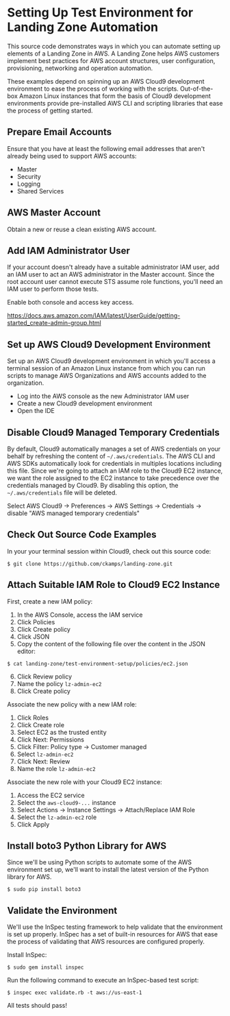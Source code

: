 # Setting Up Test Environment for Landing Zone Automation

This source code demonstrates ways in which you can automate setting up elements of a Landing Zone in AWS. A Landing Zone helps AWS customers implement best practices for AWS account structures, user configuration, provisioning, networking and operation automation. 

These examples depend on spinning up an AWS Cloud9 development environment to ease the process of working with the scripts.  Out-of-the-box Amazon Linux instances that form the basis of Cloud9 development environments provide pre-installed AWS CLI and scripting libraries that ease the process of getting started.

## Prepare Email Accounts

Ensure that you have at least the following email addresses that aren't already being used to support AWS accounts:

* Master
* Security
* Logging
* Shared Services
 
## AWS Master Account

Obtain a new or reuse a clean existing AWS account.

## Add IAM Administrator User

If your account doesn't already have a suitable administrator IAM user, add an IAM user to act an AWS administrator in the Master account.  Since the root account user cannot execute STS assume role functions, you'll need an IAM user to perform those tests.

Enable both console and access key access. 

https://docs.aws.amazon.com/IAM/latest/UserGuide/getting-started_create-admin-group.html

## Set up AWS Cloud9 Development Environment

Set up an AWS Cloud9 development environment in which you'll access a terminal session of an Amazon Linux instance from which you can run scripts to manage AWS Organizations and AWS accounts added to the organization.

* Log into the AWS console as the new Administrator IAM user
* Create a new Cloud9 development environment
* Open the IDE

## Disable Cloud9 Managed Temporary Credentials

By default, Cloud9 automatically manages a set of AWS credentials on your behalf by refreshing the content of 
`~/.aws/credentials`.  The AWS CLI and AWS SDKs automatically look for credentials in multiples locations
including this file.  Since we're going to attach an IAM role to the Cloud9 EC2 instance, we want the role
assigned to the EC2 instance to take precedence over the credentials managed by Cloud9. By disabling this
option, the `~/.aws/credentials` file will be deleted.

Select AWS Cloud9 -> Preferences -> AWS Settings -> Credentials -> disable "AWS managed temporary credentials"

## Check Out Source Code Examples

In your your terminal session within Cloud9, check out this source code:

    $ git clone https://github.com/ckamps/landing-zone.git

## Attach Suitable IAM Role to Cloud9 EC2 Instance

First, create a new IAM policy:

1. In the AWS Console, access the IAM service
2. Click Policies
3. Click Create policy
4. Click JSON
5. Copy the content of the following file over the content in the JSON editor:

```
$ cat landing-zone/test-environment-setup/policies/ec2.json
```

6. Click Review policy
7. Name the policy `lz-admin-ec2`
8. Click Create policy

Associate the new policy with a new IAM role:

1. Click Roles
2. Click Create role
3. Select EC2 as the trusted entity
4. Click Next: Permissions
5. Click Filter: Policy type -> Customer managed
6. Select `lz-admin-ec2`
7. Click Next: Review
8. Name the role `lz-admin-ec2`

Associate the new role with your Cloud9 EC2 instance:

1. Access the EC2 service
2. Select the `aws-cloud9-...` instance
3. Select Actions -> Instance Settings -> Attach/Replace IAM Role
4. Select the `lz-admin-ec2` role
5. Click Apply
 
## Install boto3 Python Library for AWS

Since we'll be using Python scripts to automate some of the AWS environment set up, we'll want to install the latest version of the Python library for AWS.

    $ sudo pip install boto3

## Validate the Environment

We'll use the InSpec testing framework to help validate that the environment is set up properly. InSpec has a set of built-in
resources for AWS that ease the process of validating that AWS resources are configured properly.

Install InSpec:

    $ sudo gem install inspec

Run the following command to execute an InSpec-based test script:

    $ inspec exec validate.rb -t aws://us-east-1

All tests should pass!
